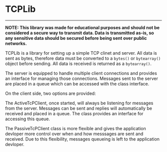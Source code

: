 # TCPLib

---

**NOTE: This library was made for educational purposes and should not be considered a secure way to transmit data. Data is transmitted as-is, so any sensitive data should be secured before being sent over public networks.**

TCPLib is a library for setting up a simple TCP clinet and server. All data is sent as bytes, therefore data must be converted to a ```bytes()``` or ```bytearray()``` object before sending. All data is received is returned as a ```bytearray()```.

The server is equipped to handle multiple client connections and provides an interface for managing those connections. Messages sent to the server are placed in a queue which can be accessed with the class interface.

On the client side, two options are provided:

The ActiveTcPClient, once started, will always be listening for messages from the server. Messages can be sent and replies will automatically be received and placed in a queue. The class provides an interface for accessing this queue.

The PassiveTcPClient class is more flexible and gives the application devloper more control over when and how messsages are sent and received. Due to this flexibility, messages queueing is left to the application devloper.





